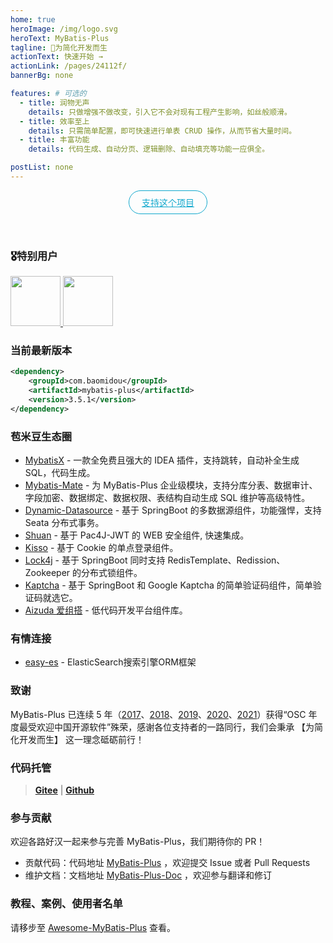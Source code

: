 ```yaml
---
home: true
heroImage: /img/logo.svg
heroText: MyBatis-Plus
tagline: 🚀为简化开发而生
actionText: 快速开始 →
actionLink: /pages/24112f/
bannerBg: none

features: # 可选的
  - title: 润物无声
    details: 只做增强不做改变，引入它不会对现有工程产生影响，如丝般顺滑。
  - title: 效率至上
    details: 只需简单配置，即可快速进行单表 CRUD 操作，从而节省大量时间。
  - title: 丰富功能
    details: 代码生成、自动分页、逻辑删除、自动填充等功能一应俱全。

postList: none
---
```


<p align="center">
  <a class="become-sponsor" href="/pages/4fedc2">支持这个项目</a>
</p>

<style>
  .become-sponsor{
    padding: 8px 20px;
    display: inline-block;
    color: #11a8cd;
    border-radius: 30px;
    box-sizing: border-box;
    border: 1px solid #11a8cd;
  }
</style>

<br/>

### 🎖特别用户

<a href="https://www.diboot.com/?from=mp" target="_blank">
  <img class="no-zoom" height="80" src="https://www.diboot.com/diboot_slogon.png">
</a>

<a href="http://aizuda.com?from=MybatisPlus" target="_blank">
  <img class="no-zoom" height="80" src="/img/aizuda.png">
</a>

### 当前最新版本

```xml
<dependency>
    <groupId>com.baomidou</groupId>
    <artifactId>mybatis-plus</artifactId>
    <version>3.5.1</version>
</dependency>
```

### 苞米豆生态圈

- [MybatisX](https://github.com/baomidou/MybatisX) - 一款全免费且强大的 IDEA 插件，支持跳转，自动补全生成 SQL，代码生成。
- [Mybatis-Mate](https://gitee.com/baomidou/mybatis-mate-examples) - 为 MyBatis-Plus 企业级模块，支持分库分表、数据审计、字段加密、数据绑定、数据权限、表结构自动生成 SQL 维护等高级特性。
- [Dynamic-Datasource](https://gitee.com/baomidou/dynamic-datasource-spring-boot-starter) - 基于 SpringBoot 的多数据源组件，功能强悍，支持 Seata 分布式事务。
- [Shuan](https://gitee.com/baomidou/shaun) - 基于 Pac4J-JWT 的 WEB 安全组件, 快速集成。
- [Kisso](https://github.com/baomidou/kisso) - 基于 Cookie 的单点登录组件。
- [Lock4j](https://gitee.com/baomidou/lock4j) - 基于 SpringBoot 同时支持 RedisTemplate、Redission、Zookeeper 的分布式锁组件。
- [Kaptcha](https://gitee.com/baomidou/kaptcha-spring-boot-starter) - 基于 SpringBoot 和 Google Kaptcha 的简单验证码组件，简单验证码就选它。
- [Aizuda 爱组搭](https://gitee.com/aizuda) - 低代码开发平台组件库。


### 有情连接
- [easy-es](https://easy-es.cn/) - ElasticSearch搜索引擎ORM框架


### 致谢

MyBatis-Plus 已连续 5 年（[2017](https://www.oschina.net/project/top_cn_2017)、[2018](https://www.oschina.net/project/top_cn_2018)、[2019](https://www.oschina.net/project/top_cn_2019)、[2020](https://www.oschina.net/project/top_cn_2020)、[2021](https://www.oschina.net/project/top_cn_2021)）获得“OSC 年度最受欢迎中国开源软件”殊荣，感谢各位支持者的一路同行，我们会秉承 【为简化开发而生】 这一理念砥砺前行！

### 代码托管

> **[Gitee](https://gitee.com/baomidou/mybatis-plus)** | **[Github](https://github.com/baomidou/mybatis-plus)**

### 参与贡献

欢迎各路好汉一起来参与完善 MyBatis-Plus，我们期待你的 PR！

- 贡献代码：代码地址 [MyBatis-Plus](https://github.com/baomidou/mybatis-plus) ，欢迎提交 Issue 或者 Pull Requests
- 维护文档：文档地址 [MyBatis-Plus-Doc](https://github.com/baomidou/mybatis-plus-doc) ，欢迎参与翻译和修订

### 教程、案例、使用者名单

请移步至 [Awesome-MyBatis-Plus](https://github.com/baomidou/awesome-mybatis-plus) 查看。
